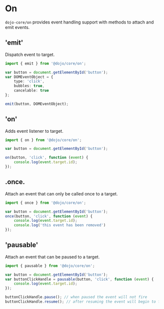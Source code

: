 # On

`dojo-core/on` provides event handling support with methods to attach and emit events.

## 'emit'

Dispatch event to target.

```ts
import { emit } from '@dojo/core/on';

var button = document.getElementById('button');
var DOMEventObject = {
	type: 'click',
	bubbles: true,
	cancelable: true
};

emit(button, DOMEventObject);

```
## 'on'

Adds event listener to target.

```ts
import { on } from '@dojo/core/on';

var button = document.getElementById('button');

on(button, 'click', function (event) {
	console.log(event.target.id);
});

```
## .once.

Attach an event that can only be called once to a target.

```ts
import { once } from '@dojo/core/on';

var button = document.getElementById('button');
once(button, 'click', function (event) {
	console.log(event.target.id);
	console.log('this event has been removed')
});

```
## 'pausable'

Attach an event that can be paused to a target.

```ts
import { pausable } from '@dojo/core/on';

var button = document.getElementById('button');
var buttonClickHandle = pausable(button, 'click', function (event) {
	console.log(event.target.id);
});

buttonClickHandle.pause(); // when paused the event will not fire
buttonClickHandle.resume(); // after resuming the event will begin to fire again if triggered

```
